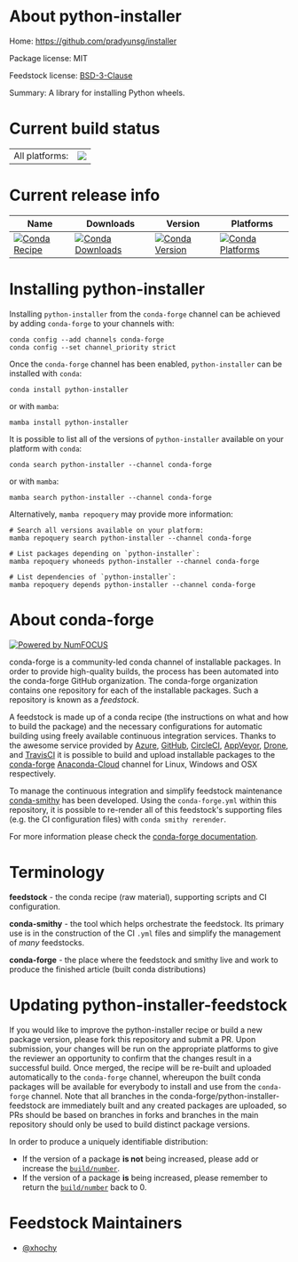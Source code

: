 About python-installer
======================

Home: https://github.com/pradyunsg/installer

Package license: MIT

Feedstock license: [BSD-3-Clause](https://github.com/conda-forge/python-installer-feedstock/blob/main/LICENSE.txt)

Summary: A library for installing Python wheels.

Current build status
====================


<table><tr><td>All platforms:</td>
    <td>
      <a href="https://dev.azure.com/conda-forge/feedstock-builds/_build/latest?definitionId=13981&branchName=main">
        <img src="https://dev.azure.com/conda-forge/feedstock-builds/_apis/build/status/python-installer-feedstock?branchName=main">
      </a>
    </td>
  </tr>
</table>

Current release info
====================

| Name | Downloads | Version | Platforms |
| --- | --- | --- | --- |
| [![Conda Recipe](https://img.shields.io/badge/recipe-python--installer-green.svg)](https://anaconda.org/conda-forge/python-installer) | [![Conda Downloads](https://img.shields.io/conda/dn/conda-forge/python-installer.svg)](https://anaconda.org/conda-forge/python-installer) | [![Conda Version](https://img.shields.io/conda/vn/conda-forge/python-installer.svg)](https://anaconda.org/conda-forge/python-installer) | [![Conda Platforms](https://img.shields.io/conda/pn/conda-forge/python-installer.svg)](https://anaconda.org/conda-forge/python-installer) |

Installing python-installer
===========================

Installing `python-installer` from the `conda-forge` channel can be achieved by adding `conda-forge` to your channels with:

```
conda config --add channels conda-forge
conda config --set channel_priority strict
```

Once the `conda-forge` channel has been enabled, `python-installer` can be installed with `conda`:

```
conda install python-installer
```

or with `mamba`:

```
mamba install python-installer
```

It is possible to list all of the versions of `python-installer` available on your platform with `conda`:

```
conda search python-installer --channel conda-forge
```

or with `mamba`:

```
mamba search python-installer --channel conda-forge
```

Alternatively, `mamba repoquery` may provide more information:

```
# Search all versions available on your platform:
mamba repoquery search python-installer --channel conda-forge

# List packages depending on `python-installer`:
mamba repoquery whoneeds python-installer --channel conda-forge

# List dependencies of `python-installer`:
mamba repoquery depends python-installer --channel conda-forge
```


About conda-forge
=================

[![Powered by
NumFOCUS](https://img.shields.io/badge/powered%20by-NumFOCUS-orange.svg?style=flat&colorA=E1523D&colorB=007D8A)](https://numfocus.org)

conda-forge is a community-led conda channel of installable packages.
In order to provide high-quality builds, the process has been automated into the
conda-forge GitHub organization. The conda-forge organization contains one repository
for each of the installable packages. Such a repository is known as a *feedstock*.

A feedstock is made up of a conda recipe (the instructions on what and how to build
the package) and the necessary configurations for automatic building using freely
available continuous integration services. Thanks to the awesome service provided by
[Azure](https://azure.microsoft.com/en-us/services/devops/), [GitHub](https://github.com/),
[CircleCI](https://circleci.com/), [AppVeyor](https://www.appveyor.com/),
[Drone](https://cloud.drone.io/welcome), and [TravisCI](https://travis-ci.com/)
it is possible to build and upload installable packages to the
[conda-forge](https://anaconda.org/conda-forge) [Anaconda-Cloud](https://anaconda.org/)
channel for Linux, Windows and OSX respectively.

To manage the continuous integration and simplify feedstock maintenance
[conda-smithy](https://github.com/conda-forge/conda-smithy) has been developed.
Using the ``conda-forge.yml`` within this repository, it is possible to re-render all of
this feedstock's supporting files (e.g. the CI configuration files) with ``conda smithy rerender``.

For more information please check the [conda-forge documentation](https://conda-forge.org/docs/).

Terminology
===========

**feedstock** - the conda recipe (raw material), supporting scripts and CI configuration.

**conda-smithy** - the tool which helps orchestrate the feedstock.
                   Its primary use is in the construction of the CI ``.yml`` files
                   and simplify the management of *many* feedstocks.

**conda-forge** - the place where the feedstock and smithy live and work to
                  produce the finished article (built conda distributions)


Updating python-installer-feedstock
===================================

If you would like to improve the python-installer recipe or build a new
package version, please fork this repository and submit a PR. Upon submission,
your changes will be run on the appropriate platforms to give the reviewer an
opportunity to confirm that the changes result in a successful build. Once
merged, the recipe will be re-built and uploaded automatically to the
`conda-forge` channel, whereupon the built conda packages will be available for
everybody to install and use from the `conda-forge` channel.
Note that all branches in the conda-forge/python-installer-feedstock are
immediately built and any created packages are uploaded, so PRs should be based
on branches in forks and branches in the main repository should only be used to
build distinct package versions.

In order to produce a uniquely identifiable distribution:
 * If the version of a package **is not** being increased, please add or increase
   the [``build/number``](https://docs.conda.io/projects/conda-build/en/latest/resources/define-metadata.html#build-number-and-string).
 * If the version of a package **is** being increased, please remember to return
   the [``build/number``](https://docs.conda.io/projects/conda-build/en/latest/resources/define-metadata.html#build-number-and-string)
   back to 0.

Feedstock Maintainers
=====================

* [@xhochy](https://github.com/xhochy/)


